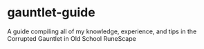 # gauntlet-guide
A guide compiling all of my knowledge, experience, and tips in the Corrupted Gauntlet in Old School RuneScape
